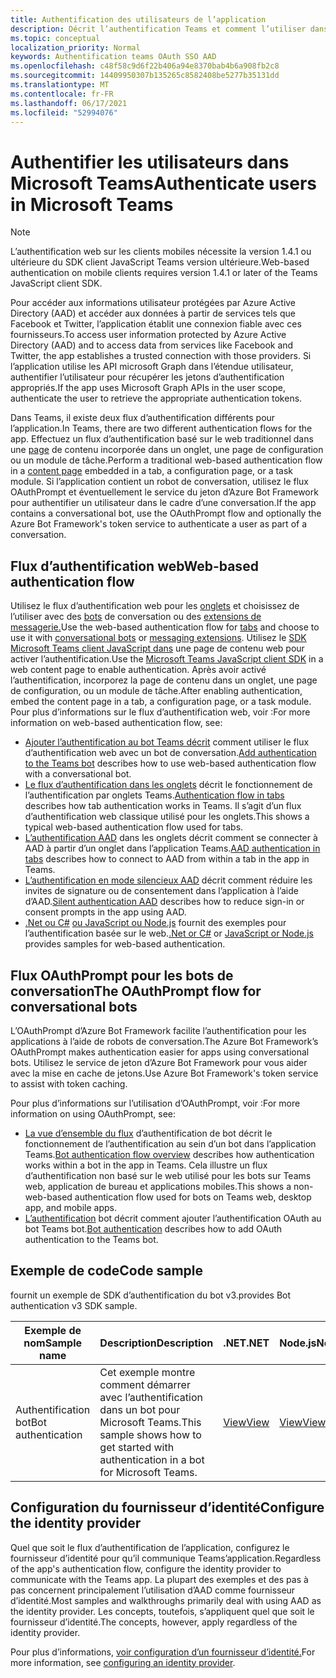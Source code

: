 ```yaml
---
title: Authentification des utilisateurs de l’application
description: Décrit l’authentification Teams et comment l’utiliser dans les applications
ms.topic: conceptual
localization_priority: Normal
keywords: Authentification teams OAuth SSO AAD
ms.openlocfilehash: c48f58c9d6f22b406a94e8370bab4b6a908fb2c8
ms.sourcegitcommit: 14409950307b135265c8582408be5277b35131dd
ms.translationtype: MT
ms.contentlocale: fr-FR
ms.lasthandoff: 06/17/2021
ms.locfileid: "52994076"
---
```

# <a name="authenticate-users-in-microsoft-teams"></a><span data-ttu-id="45d94-104">Authentifier les utilisateurs dans Microsoft Teams</span><span class="sxs-lookup"><span data-stu-id="45d94-104">Authenticate users in Microsoft Teams</span></span>

> [!Note]
> <span data-ttu-id="45d94-105">L’authentification web sur les clients mobiles nécessite la version 1.4.1 ou ultérieure du SDK client JavaScript Teams version ultérieure.</span><span class="sxs-lookup"><span data-stu-id="45d94-105">Web-based authentication on mobile clients requires version 1.4.1 or later of the Teams JavaScript client SDK.</span></span>

<span data-ttu-id="45d94-106">Pour accéder aux informations utilisateur protégées par Azure Active Directory (AAD) et accéder aux données à partir de services tels que Facebook et Twitter, l’application établit une connexion fiable avec ces fournisseurs.</span><span class="sxs-lookup"><span data-stu-id="45d94-106">To access user information protected by Azure Active Directory (AAD) and to access data from services like Facebook and Twitter, the app establishes a trusted connection with those providers.</span></span> <span data-ttu-id="45d94-107">Si l’application utilise les API microsoft Graph dans l’étendue utilisateur, authentifier l’utilisateur pour récupérer les jetons d’authentification appropriés.</span><span class="sxs-lookup"><span data-stu-id="45d94-107">If the app uses Microsoft Graph APIs in the user scope, authenticate the user to retrieve the appropriate authentication tokens.</span></span>

<span data-ttu-id="45d94-108">Dans Teams, il existe deux flux d’authentification différents pour l’application.</span><span class="sxs-lookup"><span data-stu-id="45d94-108">In Teams, there are two different authentication flows for the app.</span></span> <span data-ttu-id="45d94-109">Effectuez un flux d’authentification basé sur le web traditionnel dans une [page](~/tabs/how-to/create-tab-pages/content-page.md) de contenu incorporée dans un onglet, une page de configuration ou un module de tâche.</span><span class="sxs-lookup"><span data-stu-id="45d94-109">Perform a traditional web-based authentication flow in a [content page](~/tabs/how-to/create-tab-pages/content-page.md) embedded in a tab, a configuration page, or a task module.</span></span> <span data-ttu-id="45d94-110">Si l’application contient un robot de conversation, utilisez le flux OAuthPrompt et éventuellement le service du jeton d’Azure Bot Framework pour authentifier un utilisateur dans le cadre d’une conversation.</span><span class="sxs-lookup"><span data-stu-id="45d94-110">If the app contains a conversational bot, use the OAuthPrompt flow and optionally the Azure Bot Framework's token service to authenticate a user as part of a conversation.</span></span>

## <a name="web-based-authentication-flow"></a><span data-ttu-id="45d94-111">Flux d’authentification web</span><span class="sxs-lookup"><span data-stu-id="45d94-111">Web-based authentication flow</span></span>

<span data-ttu-id="45d94-112">Utilisez le flux d’authentification web pour les [onglets](~/tabs/what-are-tabs.md) et choisissez de l’utiliser avec des [bots](~/bots/what-are-bots.md) de conversation ou des [extensions de messagerie.](~/messaging-extensions/what-are-messaging-extensions.md)</span><span class="sxs-lookup"><span data-stu-id="45d94-112">Use the web-based authentication flow for [tabs](~/tabs/what-are-tabs.md) and choose to use it with [conversational bots](~/bots/what-are-bots.md) or [messaging extensions](~/messaging-extensions/what-are-messaging-extensions.md).</span></span> <span data-ttu-id="45d94-113">Utilisez le [SDK Microsoft Teams client JavaScript dans](/javascript/api/overview/msteams-client) une page de contenu web pour activer l’authentification.</span><span class="sxs-lookup"><span data-stu-id="45d94-113">Use the [Microsoft Teams JavaScript client SDK](/javascript/api/overview/msteams-client) in a web content page to enable authentication.</span></span> <span data-ttu-id="45d94-114">Après avoir activé l’authentification, incorporez la page de contenu dans un onglet, une page de configuration, ou un module de tâche.</span><span class="sxs-lookup"><span data-stu-id="45d94-114">After enabling authentication, embed the content page in a tab, a configuration page, or a task module.</span></span> <span data-ttu-id="45d94-115">Pour plus d’informations sur le flux d’authentification web, voir :</span><span class="sxs-lookup"><span data-stu-id="45d94-115">For more information on web-based authentication flow, see:</span></span>

* <span data-ttu-id="45d94-116">[Ajouter l’authentification au bot Teams décrit](~/bots/how-to/authentication/add-authentication.md) comment utiliser le flux d’authentification web avec un bot de conversation.</span><span class="sxs-lookup"><span data-stu-id="45d94-116">[Add authentication to the Teams bot](~/bots/how-to/authentication/add-authentication.md) describes how to use web-based authentication flow with a conversational bot.</span></span>
* <span data-ttu-id="45d94-117">[Le flux d’authentification dans les onglets](~/tabs/how-to/authentication/auth-flow-tab.md) décrit le fonctionnement de l’authentification par onglets Teams.</span><span class="sxs-lookup"><span data-stu-id="45d94-117">[Authentication flow in tabs](~/tabs/how-to/authentication/auth-flow-tab.md) describes how tab authentication works in Teams.</span></span> <span data-ttu-id="45d94-118">Il s’agit d’un flux d’authentification web classique utilisé pour les onglets.</span><span class="sxs-lookup"><span data-stu-id="45d94-118">This shows a typical web-based authentication flow used for tabs.</span></span>
* <span data-ttu-id="45d94-119">[L’authentification AAD](~/tabs/how-to/authentication/auth-tab-AAD.md) dans les onglets décrit comment se connecter à AAD à partir d’un onglet dans l’application Teams.</span><span class="sxs-lookup"><span data-stu-id="45d94-119">[AAD authentication in tabs](~/tabs/how-to/authentication/auth-tab-AAD.md) describes how to connect to AAD from within a tab in the app in Teams.</span></span>
* <span data-ttu-id="45d94-120">[L’authentification en mode silencieux AAD](~/tabs/how-to/authentication/auth-silent-AAD.md) décrit comment réduire les invites de signature ou de consentement dans l’application à l’aide d’AAD.</span><span class="sxs-lookup"><span data-stu-id="45d94-120">[Silent authentication AAD](~/tabs/how-to/authentication/auth-silent-AAD.md) describes how to reduce sign-in or consent prompts in the app using AAD.</span></span>
* <span data-ttu-id="45d94-121">[.Net ou C#](https://github.com/OfficeDev/microsoft-teams-sample-complete-csharp) [ou JavaScript ou Node.js](https://github.com/OfficeDev/microsoft-teams-sample-complete-node) fournit des exemples pour l’authentification basée sur le web.</span><span class="sxs-lookup"><span data-stu-id="45d94-121">[.Net or C#](https://github.com/OfficeDev/microsoft-teams-sample-complete-csharp) or [JavaScript or Node.js](https://github.com/OfficeDev/microsoft-teams-sample-complete-node) provides samples for web-based authentication.</span></span>

## <a name="the-oauthprompt-flow-for-conversational-bots"></a><span data-ttu-id="45d94-122">Flux OAuthPrompt pour les bots de conversation</span><span class="sxs-lookup"><span data-stu-id="45d94-122">The OAuthPrompt flow for conversational bots</span></span>

<span data-ttu-id="45d94-123">L’OAuthPrompt d’Azure Bot Framework facilite l’authentification pour les applications à l’aide de robots de conversation.</span><span class="sxs-lookup"><span data-stu-id="45d94-123">The Azure Bot Framework’s OAuthPrompt makes authentication easier for apps using conversational bots.</span></span> <span data-ttu-id="45d94-124">Utilisez le service de jeton d’Azure Bot Framework pour vous aider avec la mise en cache de jetons.</span><span class="sxs-lookup"><span data-stu-id="45d94-124">Use Azure Bot Framework's token service to assist with token caching.</span></span>

<span data-ttu-id="45d94-125">Pour plus d’informations sur l’utilisation d’OAuthPrompt, voir :</span><span class="sxs-lookup"><span data-stu-id="45d94-125">For more information on using OAuthPrompt, see:</span></span>

* <span data-ttu-id="45d94-126">[La vue d’ensemble du flux](~/bots/how-to/authentication/auth-flow-bot.md) d’authentification de bot décrit le fonctionnement de l’authentification au sein d’un bot dans l’application Teams.</span><span class="sxs-lookup"><span data-stu-id="45d94-126">[Bot authentication flow overview](~/bots/how-to/authentication/auth-flow-bot.md) describes how authentication works within a bot in the app in Teams.</span></span> <span data-ttu-id="45d94-127">Cela illustre un flux d’authentification non basé sur le web utilisé pour les bots sur Teams web, application de bureau et applications mobiles.</span><span class="sxs-lookup"><span data-stu-id="45d94-127">This shows a non-web-based authentication flow used for bots on Teams web, desktop app, and mobile apps.</span></span>
* <span data-ttu-id="45d94-128">[L’authentification](~/bots/how-to/authentication/add-authentication.md) bot décrit comment ajouter l’authentification OAuth au bot Teams bot.</span><span class="sxs-lookup"><span data-stu-id="45d94-128">[Bot authentication](~/bots/how-to/authentication/add-authentication.md) describes how to add OAuth authentication to the Teams bot.</span></span>

## <a name="code-sample"></a><span data-ttu-id="45d94-129">Exemple de code</span><span class="sxs-lookup"><span data-stu-id="45d94-129">Code sample</span></span>

<span data-ttu-id="45d94-130">fournit un exemple de SDK d’authentification du bot v3.</span><span class="sxs-lookup"><span data-stu-id="45d94-130">provides Bot authentication v3 SDK sample.</span></span>

| <span data-ttu-id="45d94-131">**Exemple de nom**</span><span class="sxs-lookup"><span data-stu-id="45d94-131">**Sample name**</span></span> | <span data-ttu-id="45d94-132">**Description**</span><span class="sxs-lookup"><span data-stu-id="45d94-132">**Description**</span></span> | <span data-ttu-id="45d94-133">**.NET**</span><span class="sxs-lookup"><span data-stu-id="45d94-133">**.NET**</span></span> | <span data-ttu-id="45d94-134">**Node.js**</span><span class="sxs-lookup"><span data-stu-id="45d94-134">**Node.js**</span></span> | <span data-ttu-id="45d94-135">**Python**</span><span class="sxs-lookup"><span data-stu-id="45d94-135">**Python**</span></span> |
|---------------|------------|------------|-------------|---------------|
| <span data-ttu-id="45d94-136">Authentification bot</span><span class="sxs-lookup"><span data-stu-id="45d94-136">Bot authentication</span></span> | <span data-ttu-id="45d94-137">Cet exemple montre comment démarrer avec l’authentification dans un bot pour Microsoft Teams.</span><span class="sxs-lookup"><span data-stu-id="45d94-137">This sample shows how to get started with authentication in a bot for Microsoft Teams.</span></span> | [<span data-ttu-id="45d94-138">View</span><span class="sxs-lookup"><span data-stu-id="45d94-138">View</span></span>](https://github.com/microsoft/BotBuilder-Samples/tree/master/samples/csharp_dotnetcore/46.teams-auth) | [<span data-ttu-id="45d94-139">View</span><span class="sxs-lookup"><span data-stu-id="45d94-139">View</span></span>](https://github.com/microsoft/BotBuilder-Samples/tree/master/samples/javascript_nodejs/46.teams-auth) | [<span data-ttu-id="45d94-140">View</span><span class="sxs-lookup"><span data-stu-id="45d94-140">View</span></span>](https://github.com/microsoft/BotBuilder-Samples/tree/main/samples/python/46.teams-auth) |

## <a name="configure-the-identity-provider"></a><span data-ttu-id="45d94-141">Configuration du fournisseur d’identité</span><span class="sxs-lookup"><span data-stu-id="45d94-141">Configure the identity provider</span></span>

<span data-ttu-id="45d94-142">Quel que soit le flux d’authentification de l’application, configurez le fournisseur d’identité pour qu’il communique Teams’application.</span><span class="sxs-lookup"><span data-stu-id="45d94-142">Regardless of the app's authentication flow, configure the identity provider to communicate with the Teams app.</span></span> <span data-ttu-id="45d94-143">La plupart des exemples et des pas à pas concernent principalement l’utilisation d’AAD comme fournisseur d’identité.</span><span class="sxs-lookup"><span data-stu-id="45d94-143">Most samples and walkthroughs primarily deal with using AAD as the identity provider.</span></span> <span data-ttu-id="45d94-144">Les concepts, toutefois, s’appliquent quel que soit le fournisseur d’identité.</span><span class="sxs-lookup"><span data-stu-id="45d94-144">The concepts, however, apply regardless of the identity provider.</span></span>

<span data-ttu-id="45d94-145">Pour plus d’informations, [voir configuration d’un fournisseur d’identité.](~/concepts/authentication/configure-identity-provider.md)</span><span class="sxs-lookup"><span data-stu-id="45d94-145">For more information, see [configuring an identity provider](~/concepts/authentication/configure-identity-provider.md).</span></span>
